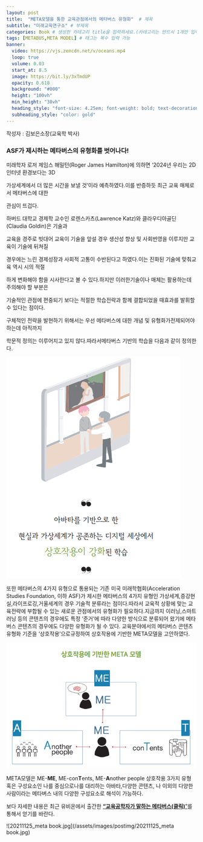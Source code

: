 ```yaml
---
layout: post
title:  "META모델을 통한 교육관점에서의 메타버스 유형화"  # 제목
subtitle: "미래교육연구소" # 부제목
categories: Book # 생성한 카테고리 title을 입력하세요.(카테고리는 반드시 1개만 입력)
tags: [METABUS,META MODEL] # 태그는 복수 입력 가능
banner:
  video: https://vjs.zencdn.net/v/oceans.mp4
  loop: true
  volume: 0.03
  start_at: 8.5
  image: https://bit.ly/3xTmdUP
  opacity: 0.618
  background: "#000"
  height: "100vh"
  min_height: "38vh"
  heading_style: "font-size: 4.25em; font-weight: bold; text-decoration: underline"
  subheading_style: "color: gold"
---
```






작성자 : 김보은소장(교육학 박사)
<br>

<p><h3>ASF가 제시하는 메타버스의 유형화를 벗어나다!</h3></p>

미래학자 로저 제임스 해밀턴(Roger James Hamilton)에 의하면 ‘2024년 우리는 2D 인터넷 환경보다는 3D

가상세계에서 더 많은 시간을 보낼 것’이라 예측하였다.이를 반증하듯 최근 교육 매체로서 메타버스에 대한 

관심이 뜨겁다.

하버드 대학교 경제학 교수인 로렌스카츠(Lawrence Katz)와 클라우디아골딘(Claudia Goldin)은 기술과 

교육을 경주로 빗대어 교육이 기술을 앞설 경우 생산성 향상 및 사회번영을 이루지만 교육이 기술에 뒤쳐질

경우에는 느린 경제성장과 사회적 고통이 수반된다고 하였다.이는 진화된 기술에 맞춰교육 역시 시의 적절

하게 변화해야 함을 시사한다고 볼 수 있다.하지만 이러한기술이나 매체는 활용하는데 주의해야 할 부분은

기술적인 관점에 편중되기 보다는 적절한 학습전략과 함께 결합되었을 때효과를 발휘할 수 있다는 점이다.

구체적인 전략을 발현하기 위해서는 우선 메타버스에 대한 개념 및 유형화가전제되어야 하는데 아직까지 

학문적 정의는 이루어지고 있지 않다.따라서메타버스 기반의 학습을 다음과 같이 정의한다.

![20211125_meta1.png](/assets/images/postimg/20211125_meta1.png)

또한 메타버스의 4가지 유형으로 통용되는 기존 미국 미래학협회(Acceleration Studies Foundation, 이하 ASF)가 제시한 메타버스의 4가지 유형인 가상세계,증강현실,라이프로깅,거울세계의 경우 기술적 분류라는 점이다.따라서 교육적 상황에 맞는 교육전략에 부합될 수 있는 새로운 관점에서의 유형화가 필요하다.지금까지 이러닝,스마트러닝 등의 콘텐츠의 경우에도 특정 ‘준거’에 따라 다양한 방식으로 분류되어 왔기에 메타버스 콘텐츠의 경우에도 다양한 유형화가 될 수 있다. 교육분야에서의 메타버스 콘텐츠 유형화 기준을 ‘상호작용’으로규정하여 상호작용에 기반한 META모델을 고안하였다.

![20211125_meta2.png](/assets/images/postimg/20211125_meta2.png)

META모델은 ME-**ME**, ME-con**T**ents, ME-**A**nother people 상호작용 3가지 유형 혹은 구성요소인 나를 중심으로나를 대리하는 아바타,다양한 콘텐츠, 나 이외의 다양한 사람이라는 메타버스 내의 다양한 구성요소로 해석이 가능하다.

보다 자세한 내용은 최근 유비온에서 출간한 [**“교육공학자가 말하는 메타버스(클릭)**”](http://www.yes24.com/Product/Goods/104814669)를 통해서 얻기를 바란다.


![20211125_meta book.jpg](/assets/images/postimg/20211125_meta book.jpg)

